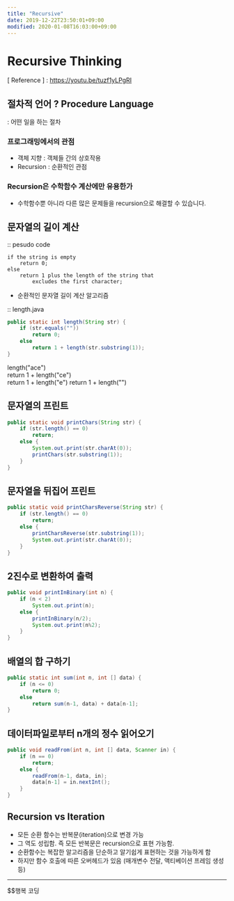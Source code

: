 ```yaml
---
title: "Recursive"
date: 2019-12-22T23:50:01+09:00
modified: 2020-01-08T16:03:00+09:00
---
```


# Recursive Thinking

[ Reference ] : https://youtu.be/tuzf1yLPgRI

## 절차적 언어 ? Procedure Language

: 어떤 일을 하는 절차

### 프로그래밍에서의 관점

- 객체 지향 : 객체들 간의 상호작용
- Recursion : 순환적인 관점

### Recursion은 수학함수 계산에만 유용한가

- 수학함수뿐 아니라 다른 많은 문제들을   recursion으로 해결할 수 있습니다.

## 문자열의 길이 계산

:: pesudo code

```t
if the string is empty
    return 0;
else
    return 1 plus the length of the string that
        excludes the first character;
```

- 순환적인 문자열 길이 계산 알고리즘

:: length.java

```java
public static int length(String str) {
    if (str.equals(""))
        return 0;
    else
        return 1 + length(str.substring(1));
}
```

length("ace")  
return 1 + length("ce")  
return 1 + length("e")
return 1 + length("")

## 문자열의 프린트

```java
public static void printChars(String str) {
    if (str.length() == 0)
        return;
    else {
        System.out.print(str.charAt(0));
        printChars(str.substring(1));
    }
} 
```

## 문자열을 뒤집어 프린트

```java
public static void printCharsReverse(String str) {
    if (str.length() == 0)
        return;
    else {
        printCharsReverse(str.substring(1));
        System.out.print(str.charAt(0));
    }
}
```

## 2진수로 변환하여 출력

```java
public void printInBinary(int n) {
    if (n < 2)
        System.out.print(n);
    else {
        printInBinary(n/2);
        System.out.print(n%2);
    }
}
```

## 배열의 합 구하기

```java
public static int sum(int n, int [] data) {
    if (n <= 0)
        return 0;
    else
        return sum(n-1, data) + data[n-1];
}
```

## 데이터파일로부터 n개의 정수 읽어오기

```java
public void readFrom(int n, int [] data, Scanner in) {
    if (n == 0)
        return;
    else {
        readFrom(n-1, data, in);
        data[n-1] = in.nextInt();
    }
}
```

## Recursion vs Iteration

- 모든 순환 함수는 반복문(iteration)으로 변경 가능
- 그 역도 성립함. 즉 모든 반복문은 recursion으로 표현 가능함.
- 순환함수는 복잡한 알고리즘을 단순하고 알기쉽게 표현하는 것을 가능하게 함
- 하지만 함수 호출에 따른 오버헤드가 있음 (매개변수 전달, 액티베이션 프레임 생성 등)

---

$$행복 코딩
